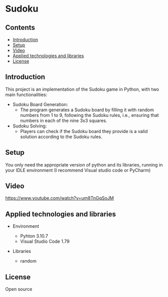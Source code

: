 # Sudoku

## Contents
* [Introduction](#introduction)
* [Setup](#setup)
* [Video](#video)
* [Applied technologies and libraries](#applied-technologies-and-libraries)
* [License](#license)

## Introduction

This project is an implementation of the Sudoku game in Python, with two main functionalities:

* Sudoku Board Generation:
    * The program generates a Sudoku board by filling it with random numbers from 1 to 9, following the Sudoku rules, i.e., ensuring that numbers in each of the nine 3x3 squares.
* Sudoku Solving:
    * Players can check if the Sudoku board they provide is a valid solution according to the Sudoku rules.

## Setup

You only need the appropriate version of python and its libraries,  running in your IDLE environment (I recommend Visual studio code or PyCharm)

## Video

https://www.youtube.com/watch?v=um8TnGqSoJM

## Applied technologies and libraries

* Environment
    * Pyhton 3.10.7
    * Visual Studio Code 1.79

* Libraries
    * random

## License

Open source